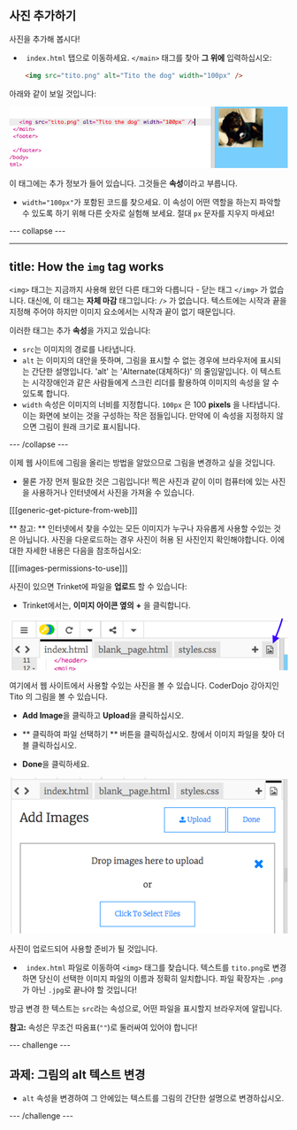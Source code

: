 ## 사진 추가하기

사진을 추가해 봅시다!

- ` index.html` 탭으로 이동하세요. ` </main> ` 태그를 찾아 **그 위에** 입력하십시오: 

```html
    <img src="tito.png" alt="Tito the dog" width="100px" />
```

아래와 같이 보일 것입니다:

![티토의 이미지 코드 및 그림](images/egImgCodeTito.png)

이 태그에는 추가 정보가 들어 있습니다. 그것들은 **속성**이라고 부릅니다.

- `width="100px"`가 포함된 코드를 찾으세요. 이 속성이 어떤 역할을 하는지 파악할 수 있도록 하기 위해 다른 숫자로 실험해 보세요. 절대 `px` 문자를 지우지 마세요!

\--- collapse \---

* * *

## title: How the `img` tag works

`<img>` 태그는 지금까지 사용해 왔던 다른 태그와 다릅니다 - 닫는 태그 `</img>` 가 없습니다. 대신에, 이 태그는 **자체 마감** 태그입니다: `/>` 가 없습니다. 텍스트에는 시작과 끝을 지정해 주어야 하지만 이미지 요소에서는 시작과 끝이 없기 때문입니다.

이러한 태그는 추가 **속성**을 가지고 있습니다:

- `src`는 이미지의 경로를 나타냅니다. 
- `alt` 는 이미지의 대안을 뜻하며, 그림을 표시할 수 없는 경우에 브라우저에 표시되는 간단한 설명입니다. 'alt' 는 'Alternate(대체하다)' 의 줄임말입니다. 이 텍스트는 시각장애인과 같은 사람들에게 스크린 리더를 활용하여 이미지의 속성을 알 수 있도록 합니다.
- `width` 속성은 이미지의 너비를 지정합니다. `100px` 은 100 **pixels** 을 나타냅니다. 이는 화면에 보이는 것을 구성하는 작은 점들입니다. 만약에 이 속성을 지정하지 않으면 그림이 원래 크기로 표시됩니다.

\--- /collapse \---

이제 웹 사이트에 그림을 올리는 방법을 알았으므로 그림을 변경하고 싶을 것입니다.

- 물론 가장 먼저 필요한 것은 그림입니다! 찍은 사진과 같이 이미 컴퓨터에 있는 사진을 사용하거나 인터넷에서 사진을 가져올 수 있습니다.

[[[generic-get-picture-from-web]]]

** 참고: ** 인터넷에서 찾을 수있는 모든 이미지가 누구나 자유롭게 사용할 수있는 것은 아닙니다. 사진을 다운로드하는 경우 사진이 허용 된 사진인지 확인해야합니다. 이에 대한 자세한 내용은 다음을 참조하십시오:

[[[images-permissions-to-use]]]

사진이 있으면 Trinket에 파일을 **업로드** 할 수 있습니다:

- Trinket에서는, **이미지 아이콘 옆의** **+** 을 클릭합니다. 

![이미지 아이콘](images/tktImageIconArrow.png)

여기에서 웹 사이트에서 사용할 수있는 사진을 볼 수 있습니다. CoderDojo 강아지인 Tito 의 그림을 볼 수 있습니다.

- **Add Image**을 클릭하고 **Upload**을 클릭하십시오.

- ** 클릭하여 파일 선택하기 ** 버튼을 클릭하십시오. 창에서 이미지 파일을 찾아 더블 클릭하십시오.

- **Done**을 클릭하세요.

![이미지 업로드](images/tktUploadImages.png)

사진이 업로드되어 사용할 준비가 될 것입니다.

- ` index.html` 파일로 이동하여 `<img>` 태그를 찾습니다. 텍스트를 `tito.png`로 변경하면 당신이 선택한 이미지 파일의 이름과 정확히 일치합니다. 파일 확장자는 `.png` 가 아닌 `.jpg`로 끝나야 할 것입니다!

방금 변경 한 텍스트는 `src`라는 속성으로, 어떤 파일을 표시할지 브라우저에 알립니다.

**참고:** 속성은 무조건 따옴표(`""`)로 둘러싸여 있어야 합니다!

\--- challenge \---

## 과제: 그림의 alt 텍스트 변경

- `alt` 속성을 변경하여 그 안에있는 텍스트를 그림의 간단한 설명으로 변경하십시오. 

\--- /challenge \---